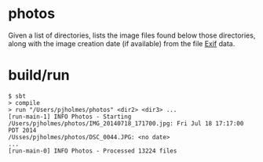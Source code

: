 photos
======

Given a list of directories, lists the image files found below those directories, along with the image creation date (if available) from the file [Exif](http://en.wikipedia.org/wiki/Exchangeable_image_file_format) data.


build/run
=====

    $ sbt
    > compile
    > run "/Users/pjholmes/photos" <dir2> <dir3> ...
    [run-main-1] INFO Photos - Starting
    /Users/pjholmes/photos/IMG_20140718_171700.jpg: Fri Jul 18 17:17:00 PDT 2014
    /Usses/pjholmes/photos/DSC_0044.JPG: <no date>
    ...
    [run-main-0] INFO Photos - Processed 13224 files
